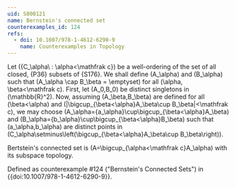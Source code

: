 ```yaml
---
uid: S000121
name: Bernstein's connected set
counterexamples_id: 124
refs:
  - doi: 10.1007/978-1-4612-6290-9
    name: Counterexamples in Topology
---
```

Let \(\{C_\alpha\ : \alpha<\mathfrak c\}\) be a well-ordering of the set of
all closed, {P36} subsets of {S176}.
We shall define \(A_\alpha\) and \(B_\alpha\) such that
\(A_\alpha \cap B_\beta = \emptyset\) for all \(\alpha, \beta<\mathfrak c\).
First, let \(A_0,B_0\) be distinct singletons in \(\mathbb{R}^2\).
Now, assuming \(A_\beta,B_\beta\) are defined for all \(\beta<\alpha\)
and \(|\bigcup_{\beta<\alpha}A_\beta\cup B_\beta|<\mathfrak c\),
we may choose \(A_\alpha=\{a_\alpha\}\cup\bigcup_{\beta<\alpha}A_\beta\)
and \(B_\alpha=\{b_\alpha\}\cup\bigcup_{\beta<\alpha}B_\beta\) such that
\(a_\alpha,b_\alpha\) are distinct points in
\(C_\alpha\setminus\left(\bigcup_{\beta<\alpha}A_\beta\cup B_\beta\right)\).

Bertstein's connected set is \(A=\bigcup_{\alpha<\mathfrak c}A_\alpha\)
with its subspace topology.

Defined as counterexample #124 ("Bernstein's Connected Sets")
in {{doi:10.1007/978-1-4612-6290-9}}.